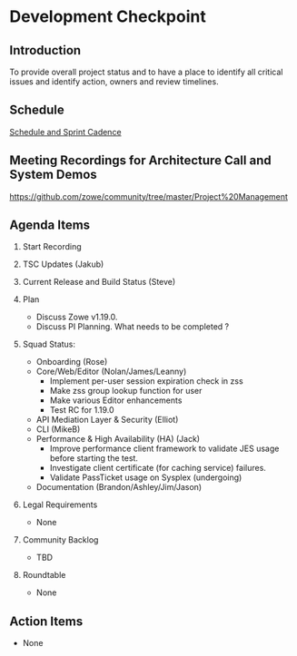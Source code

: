 # Development Checkpoint

Introduction
------------
To provide overall project status and to have a place to identify all critical issues and identify action, owners and review timelines.

Schedule
--------
[Schedule and Sprint Cadence](https://github.com/zowe/community/blob/master/Project%20Management/Schedule/Zowe%20PI%20%26%20Sprint%20Cadence.md)

Meeting Recordings for Architecture Call and System Demos
-----------------
https://github.com/zowe/community/tree/master/Project%20Management

Agenda Items
------------
1. Start Recording
2. TSC Updates (Jakub)
3. Current Release and Build Status (Steve)
4. Plan
     - Discuss Zowe v1.19.0.
     - Discuss PI Planning. What needs to be completed ?
5. Squad Status:
    - Onboarding (Rose)
    - Core/Web/Editor (Nolan/James/Leanny)
      - Implement per-user session expiration check in zss
      - Make zss group lookup function for user
      - Make various Editor enhancements
      - Test RC for 1.19.0
    - API Mediation Layer & Security (Elliot)
    - CLI (MikeB)
    - Performance & High Availability (HA) (Jack)
      - Improve performance client framework to validate JES usage before starting the test.
      - Investigate client certificate (for caching service) failures.
      - Validate PassTicket usage on Sysplex (undergoing)
    - Documentation (Brandon/Ashley/Jim/Jason)

6. Legal Requirements
    - None

7. Community Backlog
    - TBD
8. Roundtable
    - None

Action Items
------------
- None

